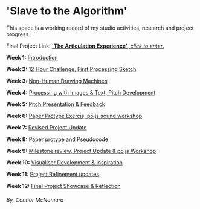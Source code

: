 # 'Slave to the Algorithm'

This space is a working record of my studio activities, research and project progress.

Final Project Link: [**'The Articulation Experience'**, *click to enter*.](https://connor-mcnamara.github.io/Slave-to-the-algorithm/Articulation_/ "**'The Articulation Experience'**, Click to Enter.")

**Week 1:** [Introduction](https://github.com/connor-mcnamara/Slave-to-the-algorithm/tree/master/week%201 "Class Introduction")

**Week 2:** [12 Hour Challenge, First Processing Sketch](https://github.com/connor-mcnamara/Slave-to-the-algorithm/tree/master/week%201 "12 Hour Challenge, First Processing Sketch")

**Week 3:** [Non-Human Drawing Machines](https://github.com/connor-mcnamara/Slave-to-the-algorithm/tree/master/week%203 "Non-Human Drawing Machines")

**Week 4:** [Processing with Images & Text, Pitch Development](https://github.com/connor-mcnamara/Slave-to-the-algorithm/tree/master/week%204 "Processing with Images & Text, Pitch Development")

**Week 5:** [Pitch Presentation & Feedback](https://github.com/connor-mcnamara/Slave-to-the-algorithm/tree/master/week%205 "Pitch Presentation & Feedback")

**Week 6:** [Paper Protype Exercis, p5.js sound workshop](https://github.com/connor-mcnamara/Slave-to-the-algorithm/tree/master/Week%206 "Paper Protype Exercis, p5.js sound workshop")

**Week 7:** [Revised Project Update](https://github.com/connor-mcnamara/Slave-to-the-algorithm/tree/master/week%207 "Revised Project Update")

**Week 8:** [Paper protype and Pseudocode](https://github.com/connor-mcnamara/Slave-to-the-algorithm/tree/master/week%208 "Paper protype and Pseudocode")

**Week 9:** [Milestone review, Project Update & p5.js Workshop](https://github.com/connor-mcnamara/Slave-to-the-algorithm/tree/master/Week%209 "Milestone review, Project Update & p5.js Workshop")

**Week 10:** [Visualiser Development & Inspiration](https://github.com/connor-mcnamara/Slave-to-the-algorithm/tree/master/Week%2010 "Visualiser Development & Inspiration")

**Week 11:** [Project Refinement updates](https://github.com/connor-mcnamara/Slave-to-the-algorithm/tree/master/Week%2011 "Project Refinement updates")

**Week 12:** [Final Project Showcase & Reflection](https://github.com/connor-mcnamara/Slave-to-the-algorithm/tree/master/Week%2012 "Final Project Showcase & Reflection")

###### *By, Connor McNamara*
